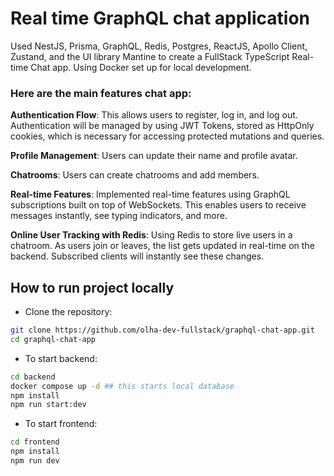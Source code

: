 # Real time GraphQL chat application

Used NestJS, Prisma, GraphQL, Redis, Postgres, ReactJS, Apollo Client, Zustand, and the UI library Mantine to create a FullStack TypeScript Real-time Chat app.
Using Docker set up for local development.

### Here are the main features chat app:

**Authentication Flow**: This allows users to register, log in, and log out. Authentication will be managed by using JWT Tokens, stored as HttpOnly cookies, which is necessary for accessing protected mutations and queries.

**Profile Management**: Users can update their name and profile avatar.

**Chatrooms**: Users can create chatrooms and add members.

**Real-time Features**: Implemented real-time features using GraphQL subscriptions built on top of WebSockets. This enables users to receive messages instantly, see typing indicators, and more.

**Online User Tracking with Redis**: Using Redis to store live users in a chatroom. As users join or leaves, the list gets updated in real-time on the backend. Subscribed clients will instantly see these changes.

## How to run project locally

- Clone the repository:

```bash
git clone https://github.com/olha-dev-fullstack/graphql-chat-app.git
cd graphql-chat-app
```

- To start backend:

```bash
cd backend
docker compose up -d ## this starts local database
npm install
npm run start:dev
```

- To start frontend:

```bash
cd frontend
npm install
npm run dev
```
